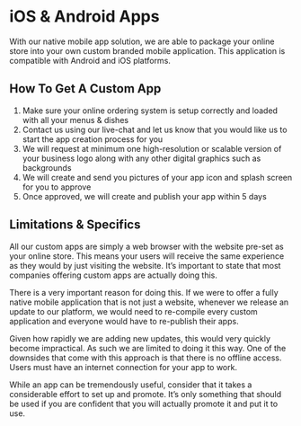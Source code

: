 # iOS & Android Apps

With our native mobile app solution, we are able to package your online store into your own custom branded mobile application. This application is compatible with Android and iOS platforms.

## **How To Get A Custom App**

1. Make sure your online ordering system is setup correctly and loaded with all your menus & dishes
2. Contact us using our live-chat and let us know that you would like us to start the app creation process for you
3. We will request at minimum one high-resolution or scalable version of your business logo along with any other digital graphics such as backgrounds
4. We will create and send you pictures of your app icon and splash screen for you to approve
5. Once approved, we will create and publish your app within 5 days

## **Limitations & Specifics**

All our custom apps are simply a web browser with the website pre-set as your online store. This means your users will receive the same experience as they would by just visiting the website. It’s important to state that most companies offering custom apps are actually doing this.

There is a very important reason for doing this. If we were to offer a fully native mobile application that is not just a website, whenever we release an update to our platform, we would need to re-compile every custom application and everyone would have to re-publish their apps.

Given how rapidly we are adding new updates, this would very quickly become impractical. As such we are limited to doing it this way. One of the downsides that come with this approach is that there is no offline access. Users must have an internet connection for your app to work.

While an app can be tremendously useful, consider that it takes a considerable effort to set up and promote. It’s only something that should be used if you are confident that you will actually promote it and put it to use.

